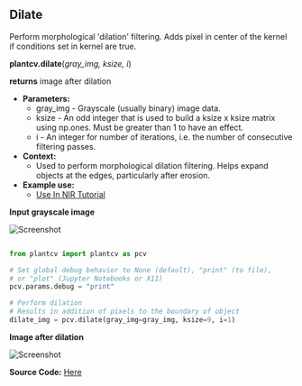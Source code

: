 ## Dilate

Perform morphological 'dilation' filtering. Adds pixel in center of the kernel if 
conditions set in kernel are true.

**plantcv.dilate**(*gray_img, ksize, i*)

**returns** image after dilation

- **Parameters:**
    - gray_img - Grayscale (usually binary) image data.
    - ksize - An odd integer that is used to build a ksize x ksize matrix using np.ones. Must be greater than 1 to have an effect.
    - i - An integer for number of iterations, i.e. the number of consecutive filtering passes.
- **Context:**
    - Used to perform morphological dilation filtering. Helps expand objects at the edges, particularly after erosion.
- **Example use:**
    - [Use In NIR Tutorial](tutorials/nir_tutorial.md)
    
**Input grayscale image**

![Screenshot](img/documentation_images/dilate/grayscale_image.jpg)

```python

from plantcv import plantcv as pcv

# Set global debug behavior to None (default), "print" (to file), 
# or "plot" (Jupyter Notebooks or X11)
pcv.params.debug = "print"

# Perform dilation
# Results in addition of pixels to the boundary of object
dilate_img = pcv.dilate(gray_img=gray_img, ksize=9, i=1)

```

**Image after dilation**

![Screenshot](img/documentation_images/dilate/dilate.jpg)

**Source Code:** [Here](https://github.com/danforthcenter/plantcv/blob/main/plantcv/plantcv/dilate.py)
